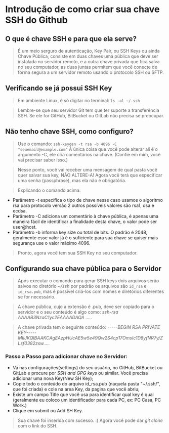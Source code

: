 # Introdução de como criar sua chave SSH do Github #

## O que é chave SSH e para que ela serve? 
> É um meio serguro de autenticação, Key Pair, ou SSH Keys ou ainda Chave Pública, consiste em duas chaves uma pública que deve ser instalada no servidor remoto, e a outra chave privada que fica salva no seu computador, as duas juntas permitem que você conecte de forma segura a um servidor remoto usando o protocolo SSH ou SFTP. 

## Verificando se já possui SSH Key 
> Em ambiente Linux, é só digitar no terminal:
>` ls -al ~/.ssh `

> Lembre-se que seu servidor Git tem que ter suporte a transferência SSH. Se ele for GitHub, BitBucket ou GitLab não precisa se preocupar.

## Não tenho chave SSH, como configuro?
> Use o comando:
> `ssh-keygen -t rsa -b 4096 -C "seuemail@example.com"`
> A única coisa que você pode alterar ali é o argumento -C, ele cria comentários na chave. (Confie em mim, você vai precisar saber isso.)

> Nesse ponto, você vai receber uma mensagem de qual pasta você quer salvar sua key, NÃO ALTERE-A!
> Agora você terá que especificar uma senha (passphrase), mas ela não é obrigatória.

>Explicando o comando acima:
* Parâmetro -t específica o tipo de chave nesse caso usamos o algoritmo rsa para protocolo versão 2 outros possíveis valores são rsa1, dsa e ecdsa.
* Parâmetro -C adiciona um comentário à chave pública, é apenas uma maneira fácil de identificar a finalidade desta chave, o valor pode ser user@host.
* Parâmetro -b informa key size ou total de bits. O padrão é 2048, geralmente esse valor já é o suficiente para sua chave se quiser mais segurança use o valor máximo 4096.

>Pronto, agora você tem sua SSH Key no seu computador.

## Configurando sua chave pública para o Servidor
> Após executar o comando para gerar SSH keys dois arquivos serão salvos no diretório *~/ssh* por padrão os arquivos são `id_rsa` e `id_rsa.pub`, mas é possível criá-los com nomes e diretórios diferentes se for necessário.

> A chave pública, cujo a extensão é .pub, deve ser copiado para o servidor e o seu conteúdo é algo como:
*ssh-rsa AAAAB3NzaC1yc2EAAAADAQA .....*

> A chave privada tem o seguinte conteúdo:
*-----BEGIN RSA PRIVATE KEY-----MIIJKQIBAAKCAgEAzpHUcAE5w5e49Qw2S4cp17OmsIc1D8yfNR7y/ZLsf0382zsw.....*

### Passo a Passo para adicionar chave no Servidor:
* Vá nas configurações(settings) do seu usuário, no GitHub, BitBucket ou GitLab e procure por *SSH and GPG keys* ou similar. Você precisa adicionar uma nova Key(New SH Key);
* Copie todo o conteúdo do arquivo id_rsa.pub (naquela pasta "~/.ssh/", que foi criada) e cole na area Key, da pagina que você abriu;
* Existe um campo Title que você usa para identificar qual key é qual (geralmente eu coloco um identificador para cada PC, ex: PC Casa, PC Work.)
* Clique em submit ou Add SH Key.

> Sua chave foi inserida com sucesso. :)
> Agora você pode dar *git clone* com o link do SSH.
